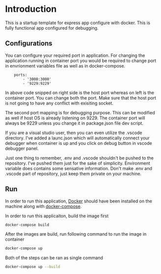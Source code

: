 # Introduction

This is a startup template for express app configure with docker. This is fully functional app configured for debugging.

## Configurations

You can configure your required port in application. For changing the application running in container port you would be required to change port in envrionment variables file as well as in docker-compose.
```
    ports: 
        - '3000:3000'
        - '9229:9229'
```
In above code snipped on right side is the host port whereas on left is the container port. You can change both the port. Make sure that the host port is not going to have any conflict with exisiting socket. 

The second port mapping is for debugging purpose. This can be modified as well if host OS is already listening on 9229. The container port will always be 9229 unless you change it in package.json file dev script.

If you are a visual studio user, then you can even utilize the .vscode directory. I've added a launc.json which will automatically connect your debugger when container is up and you click on debug button in vscode debugger panel. 

Just one thing to remember, .env and .vscode shouldn't be pushed to the repository. I've pushed them just for the sake of simplicity. Environment variable does contains some sensative information. Don't make .env and .vscode part of repository, just keep them private on your machine. 

## Run
In order to run this application, [Docker](https://docs.docker.com/engine/install/) should have been installed on the machine along with [docker-compose](https://docs.docker.com/compose/install/).

In order to run this applicaiton, build the image first

```bash
docker-compose build
```

After the images are build, run following command to run the image in container

```bash
docker-compose up
```

Both of the steps can be ran as single command 

```bash
docker-compose up --build
```
